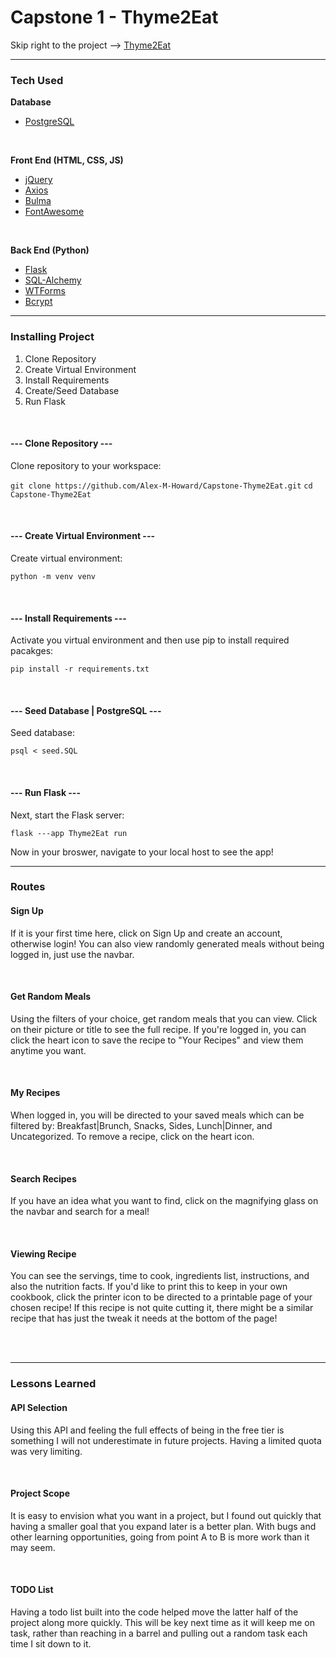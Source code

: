 # Capstone 1 - Thyme2Eat
Skip right to the project --> [Thyme2Eat](https://thyme2eat.up.railway.app)
<hr>

### Tech Used
**Database**
* [PostgreSQL](https://www.postgresql.org/)
<br>

**Front End (HTML, CSS, JS)**
* [jQuery](https://api.jquery.com/)
* [Axios](https://axios-http.com/)
* [Bulma](https://bulma.io) 
* [FontAwesome](https://fontawesome.com/)

<br>

**Back End (Python)**
* [Flask](https://flask.palletsprojects.com/en/2.2.x/)
* [SQL-Alchemy](https://flask-sqlalchemy.palletsprojects.com/)
* [WTForms](https://wtforms.readthedocs.io/en/3.0.x/)
* [Bcrypt](https://github.com/pyca/bcrypt/)

<hr>

### Installing Project
1. Clone Repository
2. Create Virtual Environment
3. Install Requirements
4. Create/Seed Database
5. Run Flask

<br>

#### --- Clone Repository ---
Clone repository to your workspace:

`git clone https://github.com/Alex-M-Howard/Capstone-Thyme2Eat.git`
`cd Capstone-Thyme2Eat`

<br>

#### --- Create Virtual Environment ---
Create virtual environment:

`python -m venv venv`

<br>

#### --- Install Requirements ---
Activate you virtual environment and then use pip to install required pacakges:

`pip install -r requirements.txt`

<br>

#### --- Seed Database | PostgreSQL ---
Seed database:

`psql < seed.SQL`

<br>

#### --- Run Flask ---
Next, start the Flask server:

`flask ---app Thyme2Eat run`

Now in your broswer, navigate to your local host to see the app!

<hr>

### Routes 
#### Sign Up
If it is your first time here, click on Sign Up and create an account, otherwise login! You can also view randomly generated meals without being logged in, just use the navbar.

<br>

#### Get Random Meals
Using the filters of your choice, get random meals that you can view. Click on their picture or title to see the full recipe. If you're logged in, you can click the heart icon to save the recipe to "Your Recipes" and view them anytime you want. 

<br>

#### My Recipes
When logged in, you will be directed to your saved meals which can be filtered by: Breakfast|Brunch, Snacks, Sides, Lunch|Dinner, and Uncategorized. To remove a recipe, click on the heart icon.

<br>

#### Search Recipes
If you have an idea what you want to find, click on the magnifying glass on the navbar and search for a meal!

<br>

#### Viewing Recipe
You can see the servings, time to cook, ingredients list, instructions, and also the nutrition facts. If you'd like to print this to keep in your own cookbook, click the printer icon to be directed to a printable page of your chosen recipe! If this recipe is not quite cutting it, there might be a similar recipe that has just the tweak it needs at the bottom of the page!


<br>

<br>

<hr>

### Lessons Learned

#### API Selection
Using this API and feeling the full effects of being in the free tier is something I will not underestimate in future projects. Having a limited quota was very limiting.

<br>

#### Project Scope
It is easy to envision what you want in a project, but I found out quickly that having a smaller goal that you expand later is a better plan. With bugs and other learning opportunities, going from point A to B is more work than it may seem. 

<br>

#### TODO List
Having a todo list built into the code helped move the latter half of the project along more quickly. This will be key next time as it will keep me on task, rather than reaching in a barrel and pulling out a random task each time I sit down to it. 

